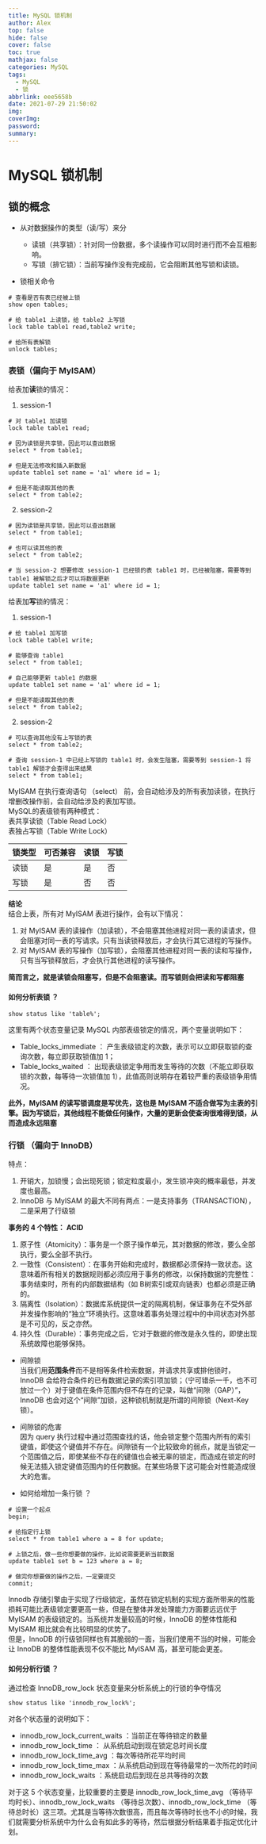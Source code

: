 ```yaml
---
title: MySQL 锁机制
author: Alex
top: false
hide: false
cover: false
toc: true
mathjax: false
categories: MySQL
tags:
  - MySQL
  - 锁
abbrlink: eee5658b
date: 2021-07-29 21:50:02
img:
coverImg:
password:
summary:
---
```


# MySQL 锁机制

## 锁的概念
- 从对数据操作的类型（读/写）来分
    - 读锁（共享锁）：针对同一份数据，多个读操作可以同时进行而不会互相影响。
    - 写锁（排它锁）：当前写操作没有完成前，它会阻断其他写锁和读锁。

- 锁相关命令

```
# 查看是否有表已经被上锁
show open tables;

# 给 table1 上读锁，给 table2 上写锁
lock table table1 read,table2 write;

# 给所有表解锁
unlock tables;
```

### 表锁（偏向于 MyISAM）

给表加**读**锁的情况：

1. session-1

```
# 对 table1 加读锁
lock table table1 read; 

# 因为读锁是共享锁，因此可以查出数据
select * from table1;

# 但是无法修改和插入新数据
update table1 set name = 'a1' where id = 1;

# 但是不能读取其他的表
select * from table2;
```

2. session-2

```
# 因为读锁是共享锁，因此可以查出数据
select * from table1;

# 也可以读其他的表
select * from table2;

# 当 session-2 想要修改 session-1 已经锁的表 table1 时，已经被阻塞，需要等到 table1 被解锁之后才可以将数据更新
update table1 set name = 'a1' where id = 1;
```

给表加**写**锁的情况：

1. session-1

```
# 给 table1 加写锁
lock table table1 write;

# 能够查询 table1
select * from table1;

# 自己能够更新 table1 的数据
update table1 set name = 'a1' where id = 1;

# 但是不能读取其他的表
select * from table2;
```

2. session-2

```
# 可以查询其他没有上写锁的表
select * from table2;

# 查询 session-1 中已经上写锁的 table1 时，会发生阻塞，需要等到 session-1 将 table1 解锁才会查得出来结果
select * from table1;
```

MyISAM 在执行查询语句 （select） 前，会自动给涉及的所有表加读锁，在执行增删改操作前，会自动给涉及的表加写锁。  
MySQL的表级锁有两种模式：  
表共享读锁（Table Read Lock）  
表独占写锁（Table Write Lock）

锁类型 | 可否兼容 | 读锁 | 写锁
--- | --- | --- | ---
读锁 | 是 | 是 | 否
写锁 | 是 | 否 | 否

**结论**  
结合上表，所有对 MyISAM 表进行操作，会有以下情况：
1. 对 MyISAM 表的读操作（加读锁），不会阻塞其他进程对同一表的读请求，但会阻塞对同一表的写请求。只有当读锁释放后，才会执行其它进程的写操作。
2. 对 MyISAM 表的写操作（加写锁），会阻塞其他进程对同一表的读和写操作，只有当写锁释放后，才会执行其他进程的读写操作。

**简而言之，就是读锁会阻塞写，但是不会阻塞读。而写锁则会把读和写都阻塞**

#### 如何分析表锁 ？

```mysql
show status like 'table%';
```

这里有两个状态变量记录 MySQL 内部表级锁定的情况，两个变量说明如下：
- Table_locks_immediate ：  产生表级锁定的次数，表示可以立即获取锁的查询次数，每立即获取锁值加 1；
- Table_locks_waited ： 出现表级锁定争用而发生等待的次数（不能立即获取锁的次数，每等待一次锁值加 1），此值高则说明存在着较严重的表级锁争用情况。

**此外，MyISAM 的读写锁调度是写优先，这也是 MyISAM 不适合做写为主表的引擎。因为写锁后，其他线程不能做任何操作，大量的更新会使查询很难得到锁，从而造成永远阻塞**


### 行锁 （偏向于 InnoDB）
特点：
1. 开销大，加锁慢；会出现死锁；锁定粒度最小，发生锁冲突的概率最低，并发度也最高。
2. InnoDB 与 MyISAM 的最大不同有两点：一是支持事务（TRANSACTION），二是采用了行级锁

**事务的 4 个特性： ACID**
1. 原子性（Atomicity）：事务是一个原子操作单元，其对数据的修改，要么全部执行，要么全部不执行。
2. 一致性（Consistent）：在事务开始和完成时，数据都必须保持一致状态。这意味着所有相关的数据规则都必须应用于事务的修改，以保持数据的完整性：事务结束时，所有的内部数据结构（如 B树索引或双向链表）也都必须是正确的。
3. 隔离性（Isolation）：数据库系统提供一定的隔离机制，保证事务在不受外部并发操作影响的“独立”环境执行。这意味着事务处理过程中的中间状态对外部是不可见的，反之亦然。
4. 持久性（Durable）：事务完成之后，它对于数据的修改是永久性的，即使出现系统故障也能够保持。

- 间隙锁   
  当我们用**范围条件**而不是相等条件检索数据，并请求共享或排他锁时，InnoDB 会给符合条件的已有数据记录的索引项加锁；（宁可错杀一千，也不可放过一个）对于键值在条件范围内但不存在的记录，叫做“间隙（GAP）”，InnoDB 也会对这个“间隙”加锁，这种锁机制就是所谓的间隙锁（Next-Key锁）。
- 间隙锁的危害  
  因为 query 执行过程中通过范围查找的话，他会锁定整个范围内所有的索引键值，即使这个键值并不存在。间隙锁有一个比较致命的弱点，就是当锁定一个范围值之后，即使某些不存在的键值也会被无辜的锁定，而造成在锁定的时候无法插入锁定键值范围内的任何数据。在某些场景下这可能会对性能造成很大的危害。


- 如何给增加一条行锁 ？

``` 
# 设置一个起点
begin;

# 给指定行上锁
select * from table1 where a = 8 for update;

# 上锁之后，做一些你想要做的操作，比如说需要更新当前数据
update table1 set b = 123 where a = 8;

# 做完你想要做的操作之后，一定要提交
commit;
```

Innodb 存储引擎由于实现了行级锁定，虽然在锁定机制的实现方面所带来的性能损耗可能比表级锁定要更高一些，但是在整体并发处理能力方面要远远优于 MyISAM 的表级锁定的。当系统并发量较高的时候，InnoDB 的整体性能和 MyISAM 相比就会有比较明显的优势了。   
但是，InnoDB 的行级锁同样也有其脆弱的一面，当我们使用不当的时候，可能会让 InnoDB 的整体性能表现不仅不能比 MyISAM 高，甚至可能会更差。

#### 如何分析行锁 ？
通过检查 InnoDB_row_lock 状态变量来分析系统上的行锁的争夺情况

```mysql
show status like 'innodb_row_lock%';
```

对各个状态量的说明如下：
- innodb_row_lock_current_waits ：当前正在等待锁定的数量
- innodb_row_lock_time ： 从系统启动到现在锁定总时间长度
- innodb_row_lock_time_avg ：每次等待所花平均时间
- innodb_row_lock_time_max ：从系统启动到现在等待最常的一次所花的时间
- innodb_row_lock_waits ：系统启动后到现在总共等待的次数

对于这 5 个状态变量，比较重要的主要是 innodb_row_lock_time_avg （等待平均时长）、innodb_row_lock_waits （等待总次数）、innodb_row_lock_time （等待总时长）这三项。尤其是当等待次数很高，而且每次等待时长也不小的时候，我们就需要分析系统中为什么会有如此多的等待，然后根据分析结果着手指定优化计划。
